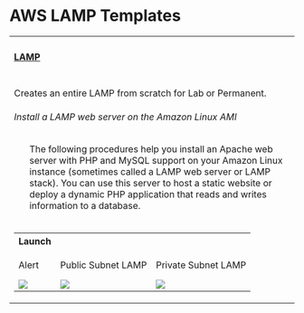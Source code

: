 # AWS  LAMP Templates
<table width="100%">
    <tr>
        <th align="left" colspan="2"><h4><a href="https://github.com/kkpkishan/aws-lamp-cf.git"> LAMP</a></h4></th>
    </tr>
    <tr>
        <td width="100%" valign="top">
           <p>Creates an entire LAMP from scratch for Lab or Permanent.</p>
           <h6>Install a LAMP web server on the Amazon Linux AMI</h6>
           <ol>
            <p>The following procedures help you install an Apache web server with PHP and MySQL support on your Amazon Linux instance (sometimes called a LAMP web server or LAMP stack). You can use this server to host a static website or deploy a dynamic PHP application that reads and writes information to a database.</p>
            <tr>
                      <td nowrap  valign="top">
            <table>
                <tr>
                    <th align="left">Launch</th>
                </tr>
                <tr>
                    <td>
                        <p>Alert</p>
                        <a href="https://console.aws.amazon.com/cloudformation/home?#/stacks/new?&templateURL=https://raw.githubusercontent.com/kkpkishan/AWS-SNS/master/alert.yaml" target="_blank"><img src="https://s3.amazonaws.com/cloudformation-examples/cloudformation-launch-stack.png"></a>
                    </td>
                    <td>
                        <p>Public Subnet LAMP</p>
                        <a href="https://console.aws.amazon.com/cloudformation/home?#/stacks/new?&templateURL=https://raw.githubusercontent.com/kkpkishan/aws-lamp-cf/main/public-lamp-instance.yaml" target="_blank"><img src="https://s3.amazonaws.com/cloudformation-examples/cloudformation-launch-stack.png"></a>
                    </td>
                    <td>
                        <p>Private Subnet LAMP</p>
                        <a href="https://console.aws.amazon.com/cloudformation/home?#/stacks/new?&templateURL=https://raw.githubusercontent.com/kkpkishan/aws-lamp-cf/main/public-lamp-instance.yaml" target="_blank"><img src="https://s3.amazonaws.com/cloudformation-examples/cloudformation-launch-stack.png"></a>
                    </td>
                </tr>
            </table>
        </td>
    </tr> 
    </ol>
 </table>


